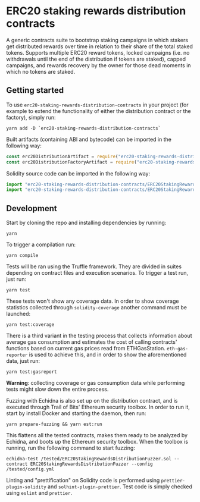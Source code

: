 # ERC20 staking rewards distribution contracts

A generic contracts suite to bootstrap staking campaigns in which stakers get
distributed rewards over time in relation to their share of the total staked
tokens. Supports multiple ERC20 reward tokens, locked campaigns (i.e. no
withdrawals until the end of the distribution if tokens are staked), capped
campaigns, and rewards recovery by the owner for those dead moments in which no
tokens are staked.

## Getting started

To use `erc20-staking-rewards-distribution-contracts` in your project (for
example to extend the functionality of either the distribution contract or the
factory), simply run:

```
yarn add -D `erc20-staking-rewards-distribution-contracts`
```

Built artifacts (containing ABI and bytecode) can be imported in the following
way:

```js
const erc20DistributionArtifact = require("erc20-staking-rewards-distribution-contracts/build/ERC20StakingRewardsDistribution.json");
const erc20DistributionFactoryArtifact = require("erc20-staking-rewards-distribution-contracts/build/ERC20StakingRewardsDistributionFactory.json");
```

Solidity source code can be imported in the following way:

```js
import "erc20-staking-rewards-distribution-contracts/ERC20StakingRewardsDistribution.sol";
import "erc20-staking-rewards-distribution-contracts/ERC20StakingRewardsDistributionFactory.sol";
```

## Development

Start by cloning the repo and installing dependencies by running:

```
yarn
```

To trigger a compilation run:

```
yarn compile
```

Tests will be ran using the Truffle framework. They are divided in suites
depending on contract files and execution scenarios. To trigger a test run, just
run:

```
yarn test
```

These tests won't show any coverage data. In order to show coverage statistics
collected through `solidity-coverage` another command must be launched:

```
yarn test:coverage
```

There is a third variant in the testing process that collects information about
average gas consumption and estimates the cost of calling contracts' functions
based on current gas prices read from ETHGasStation. `eth-gas-reporter` is used
to achieve this, and in order to show the aforementioned data, just run:

```
yarn test:gasreport
```

**Warning**: collecting coverage or gas consumption data while performing tests
might slow down the entire process.

Fuzzing with Echidna is also set up on the distribution contract, and is
executed through Trail of Bits' Ethereum security toolbox. In order to run it,
start by install Docker and starting the daemon, then run:

`yarn prepare-fuzzing && yarn est:run`

This flattens all the tested contracts, makes them ready to be analyzed by
Echidna, and boots up the Ethereum security toolbox. When the toolbox is
running, run the following command to start fuzzing:

`echidna-test /tested/ERC20StakingRewardsDistributionFuzzer.sol --contract ERC20StakingRewardsDistributionFuzzer --config /tested/config.yml`

Linting and "prettification" on Solidity code is performed using
`prettier-plugin-solidity` and `solhint-plugin-prettier`. Test code is simply
checked using `eslint` and `prettier`.
